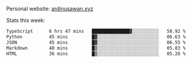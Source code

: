 Personal website: [ardinusawan.xyz](https://ardinusawan.xyz)

Stats this week:
<!--START_SECTION:waka-->

```txt
TypeScript      6 hrs 47 mins   ██████████████▓░░░░░░░░░░   58.92 %
Python          45 mins         █▓░░░░░░░░░░░░░░░░░░░░░░░   06.63 %
JSON            45 mins         █▓░░░░░░░░░░░░░░░░░░░░░░░   06.55 %
Markdown        40 mins         █▒░░░░░░░░░░░░░░░░░░░░░░░   05.83 %
HTML            36 mins         █▒░░░░░░░░░░░░░░░░░░░░░░░   05.26 %
```

<!--END_SECTION:waka-->
